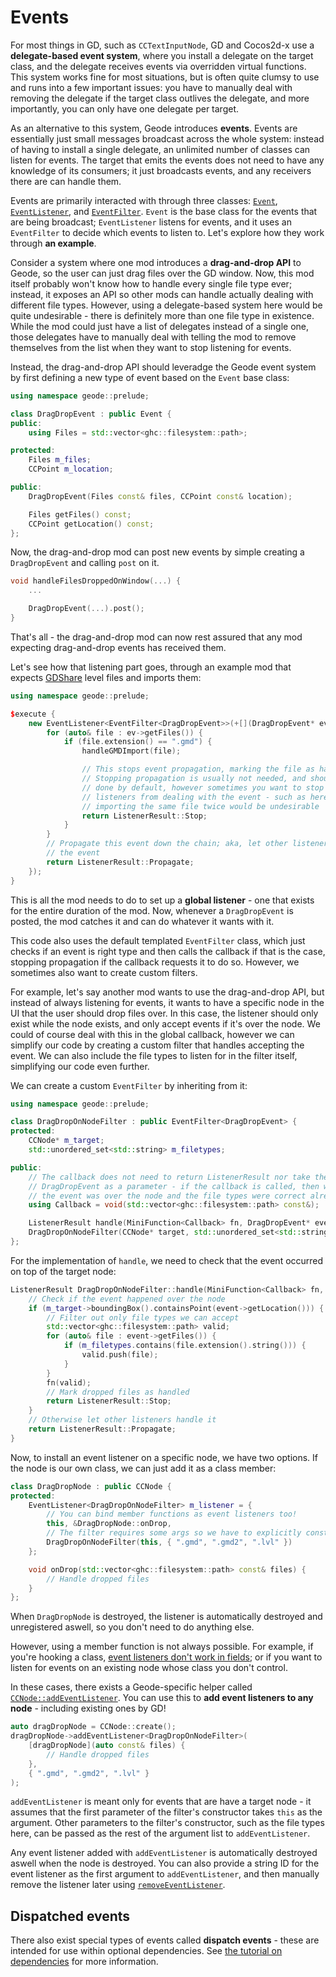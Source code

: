 # Events

For most things in GD, such as `CCTextInputNode`, GD and Cocos2d-x use a **delegate-based event system**, where you install a delegate on the target class, and the delegate receives events via overridden virtual functions. This system works fine for most situations, but is often quite clumsy to use and runs into a few important issues: you have to manually deal with removing the delegate if the target class outlives the delegate, and more importantly, you can only have one delegate per target.

As an alternative to this system, Geode introduces **events**. Events are essentially just small messages broadcast across the whole system: instead of having to install a single delegate, an unlimited number of classes can listen for events. The target that emits the events does not need to have any knowledge of its consumers; it just broadcasts events, and any receivers there are can handle them.

Events are primarily interacted with through three classes: [`Event`](/classes/geode/Event), [`EventListener`](/classes/geode/EventListener), and [`EventFilter`](/classes/geode/EventFilter). `Event` is the base class for the events that are being broadcast; `EventListener` listens for events, and it uses an `EventFilter` to decide which events to listen to. Let's explore how they work through **an example**.

Consider a system where one mod introduces a **drag-and-drop API** to Geode, so the user can just drag files over the GD window. Now, this mod itself probably won't know how to handle every single file type ever; instead, it exposes an API so other mods can handle actually dealing with different file types. However, using a delegate-based system here would be quite undesirable - there is definitely more than one file type in existence. While the mod could just have a list of delegates instead of a single one, those delegates have to manually deal with telling the mod to remove themselves from the list when they want to stop listening for events.

Instead, the drag-and-drop API should leveradge the Geode event system by first defining a new type of event based on the `Event` base class:

```cpp
using namespace geode::prelude;

class DragDropEvent : public Event {
public:
    using Files = std::vector<ghc::filesystem::path>;

protected:
    Files m_files;
    CCPoint m_location;

public:
    DragDropEvent(Files const& files, CCPoint const& location);

    Files getFiles() const;
    CCPoint getLocation() const;
};
```

Now, the drag-and-drop mod can post new events by simple creating a `DragDropEvent` and calling `post` on it.

```cpp
void handleFilesDroppedOnWindow(...) {
    ...

    DragDropEvent(...).post();
}
```

That's all - the drag-and-drop mod can now rest assured that any mod expecting drag-and-drop events has received them.

Let's see how that listening part goes, through an example mod that expects [GDShare](https://github.com/hjfod/GDShare-mod) level files and imports them:

```cpp
using namespace geode::prelude;

$execute {
    new EventListener<EventFilter<DragDropEvent>>(+[](DragDropEvent* ev) {
        for (auto& file : ev->getFiles()) {
            if (file.extension() == ".gmd") {
                handleGMDImport(file);

                // This stops event propagation, marking the file as handled. 
                // Stopping propagation is usually not needed, and shouldn't be 
                // done by default, however sometimes you want to stop other 
                // listeners from dealing with the event - such as here, where 
                // importing the same file twice would be undesirable
                return ListenerResult::Stop;
            }
        }
        // Propagate this event down the chain; aka, let other listeners see 
        // the event
        return ListenerResult::Propagate;
    });
}
```

This is all the mod needs to do to set up a **global listener** - one that exists for the entire duration of the mod. Now, whenever a `DragDropEvent` is posted, the mod catches it and can do whatever it wants with it.

This code also uses the default templated `EventFilter` class, which just checks if an event is right type and then calls the callback if that is the case, stopping propagation if the callback requests it to do so. However, we sometimes also want to create custom filters.

For example, let's say another mod wants to use the drag-and-drop API, but instead of always listening for events, it wants to have a specific node in the UI that the user should drop files over. In this case, the listener should only exist while the node exists, and only accept events if it's over the node. We could of course deal with this in the global callback, however we can simplify our code by creating a custom filter that handles accepting the event. We can also include the file types to listen for in the filter itself, simplifying our code even further.

We can create a custom `EventFilter` by inheriting from it:

```cpp
using namespace geode::prelude;

class DragDropOnNodeFilter : public EventFilter<DragDropEvent> {
protected:
    CCNode* m_target;
    std::unordered_set<std::string> m_filetypes;

public:
    // The callback does not need to return ListenerResult nor take the whole 
    // DragDropEvent as a parameter - if the callback is called, then we know 
    // the event was over the node and the file types were correct already
    using Callback = void(std::vector<ghc::filesystem::path> const&);

    ListenerResult handle(MiniFunction<Callback> fn, DragDropEvent* event);
    DragDropOnNodeFilter(CCNode* target, std::unordered_set<std::string> const& types);
};
```

For the implementation of `handle`, we need to check that the event occurred on top of the target node:

```cpp
ListenerResult DragDropOnNodeFilter::handle(MiniFunction<Callback> fn, DragDropEvent* event) {
    // Check if the event happened over the node
    if (m_target->boundingBox().containsPoint(event->getLocation())) {
        // Filter out only file types we can accept
        std::vector<ghc::filesystem::path> valid;
        for (auto& file : event->getFiles()) {
            if (m_filetypes.contains(file.extension().string())) {
                valid.push(file);
            }
        }
        fn(valid);
        // Mark dropped files as handled
        return ListenerResult::Stop;
    }
    // Otherwise let other listeners handle it
    return ListenerResult::Propagate;
}
```

Now, to install an event listener on a specific node, we have two options. If the node is our own class, we can just add it as a class member:

```cpp
class DragDropNode : public CCNode {
protected:
    EventListener<DragDropOnNodeFilter> m_listener = {
        // You can bind member functions as event listeners too!
        this, &DragDropNode::onDrop,
        // The filter requires some args so we have to explicitly construct it
        DragDropOnNodeFilter(this, { ".gmd", ".gmd2", ".lvl" })
    };

    void onDrop(std::vector<ghc::filesystem::path> const& files) {
        // Handle dropped files
    }
};
```

When `DragDropNode` is destroyed, the listener is automatically destroyed and unregistered aswell, so you don't need to do anything else.

However, using a member function is not always possible. For example, if you're hooking a class, [event listeners don't work in fields](/tutorials/fields.md#note-about-addresses); or if you want to listen for events on an existing node whose class you don't control.

In these cases, there exists a Geode-specific helper called [`CCNode::addEventListener`](/classes/cocos2d/CCNode#addEventListener). You can use this to **add event listeners to any node** - including existing ones by GD!

```cpp
auto dragDropNode = CCNode::create();
dragDropNode->addEventListener<DragDropOnNodeFilter>(
    [dragDropNode](auto const& files) {
        // Handle dropped files
    },
    { ".gmd", ".gmd2", ".lvl" }
);
```

`addEventListener` is meant only for events that are have a target node - it assumes that the first parameter of the filter's constructor takes `this` as the argument. Other parameters to the filter's constructor, such as the file types here, can be passed as the rest of the argument list to `addEventListener`.

Any event listener added with `addEventListener` is automatically destroyed aswell when the node is destroyed. You can also provide a string ID for the event listener as the first argument to `addEventListener`, and then manually remove the listener later using [`removeEventListener`](/classes/cocos2d/CCNode#removeEventListener).

## Dispatched events

There also exist special types of events called **dispatch events** - these are intended for use within optional dependencies. See [the tutorial on dependencies](/mods/dependencies.md#events) for more information.
